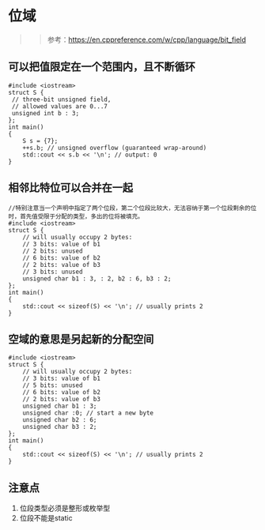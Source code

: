 # 位域 

>> 参考：https://en.cppreference.com/w/cpp/language/bit_field

## 可以把值限定在一个范围内，且不断循环
```
#include <iostream>
struct S {
 // three-bit unsigned field,
 // allowed values are 0...7
 unsigned int b : 3;
};
int main()
{
    S s = {7};
    ++s.b; // unsigned overflow (guaranteed wrap-around)
    std::cout << s.b << '\n'; // output: 0
}
```
## 相邻比特位可以合并在一起
```
//特别注意当一个声明中指定了两个位段，第二个位段比较大，无法容纳于第一个位段剩余的位时，首先值受限于分配的类型，多出的位将被填充。
#include <iostream>
struct S {
    // will usually occupy 2 bytes:
    // 3 bits: value of b1
    // 2 bits: unused
    // 6 bits: value of b2
    // 2 bits: value of b3
    // 3 bits: unused
    unsigned char b1 : 3, : 2, b2 : 6, b3 : 2;
};
int main()
{
    std::cout << sizeof(S) << '\n'; // usually prints 2
}
```
## 空域的意思是另起新的分配空间
```
#include <iostream>
struct S {
    // will usually occupy 2 bytes:
    // 3 bits: value of b1
    // 5 bits: unused
    // 6 bits: value of b2
    // 2 bits: value of b3
    unsigned char b1 : 3;
    unsigned char :0; // start a new byte
    unsigned char b2 : 6;
    unsigned char b3 : 2;
};
int main()
{
    std::cout << sizeof(S) << '\n'; // usually prints 2
}
```
## 注意点
1. 位段类型必须是整形或枚举型
2. 位段不能是static
